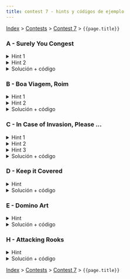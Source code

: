 ```yaml
---
title: contest 7 - hints y códigos de ejemplo
---
```


[Index](../index) > [Contests](../contests) > [Contest 7](../contests#contest-7) > ```{{page.title}}```


### A - Surely You Congest
<details> 
  <summary>Hint 1</summary>
  Solo es necesario considerar las aristas del grafo que forman parte de algun camino optimo entre el nodo 1 y algun otro nodo.
</details>
<details> 
  <summary>Hint 2</summary>
  Si dos autos generan una congestion, entonces necesariamente partieron desde nodos que estan a la misma distancia desde el nodo 1.
</details>
<details> 
  <summary>Solución + código</summary>
  <p>Primero podemos correr un dijsktra inicial para encontrar las distancias mas cortas hacia cada nodo desde el nodo 1. Tambien podemos inmediatamente identificar que aristas pertenecen a caminos optimos. Utilizamos estas aristas (poniendoles capacidad unitaria)  y las intersecciones de la ciudad para armar un grafo sobre el que calcularemos flujo, donde el destino es la interseccion 1 y la fuente es un nodo virtual. Sea <strong>G</strong> este grafo. </p>

  <p> Luego agrupamos los autos segun su distancia inicial del destino. La gracia es que autos en grupos distintos no pueden causar congestion. Por cada grupo hacemos lo siguiente:</p>

  <ul>
    <li>Tomamos el grafo <strong>G</strong> obtenido en la primera parte.</li>
    <li>Por cada auto en el grupo conectamos la fuente con el nodo donde parte el auto (con una arista de capacidad 1)</li>
    <li>Calculamos el flujo maximo de la fuente al destino</li>
  </ul>

  <p>Luego, la respuesta final es la suma de los flujos de cada grupo.</p>

  <a href="https://github.com/ProgramacionCompetitivaPUC/IIC2553-2019-2/blob/master/code_samples/contest7/A_surely_you_congest.cpp">Código de ejemplo</a>
</details>

### B - Boa Viagem, Roim
<details> 
  <summary>Hint 1</summary>   
  Existen algoritmos que calculan el flujo máximo con costo mínimo (osea, de todos los flujos con costo maximo, eligen el de menor costo). Un algoritmo consiste en utilizar Edmonds-Karp, pero en lugar de elegir caminos mas cortos en numero de aristas elige siempre los caminos más baratos para enviar flujo. Más detalles <a href="https://cp-algorithms.com/graph/min_cost_flow.html">acá</a>.
</details>
<details> 
  <summary>Hint 2</summary>
  Piensa en como codificar los costos de las aristas en el grafo de manera que el algoritmo siempre elija la menor cantidad de chartered flights, y de los flujos que usan la menor cantidad de chartered flights que elija la de menor costo total.
</details>
<details> 
  <summary>Solución + código</summary>
  <p>
  Sea T = (suma de los costos de todas las aristas) + 1. Luego, a cada arista que representa un chartered flight sumamos T a su costo.
  </p>
  <p>
  La gracia es que si tomamos un flujo por este grafo (donde todas las aristas tienen capacidad unitaria), el costo siempre se va a ver de la forma C = (# chartered flights) * TC + (costo real), donde el costo real es siempre menor a TC. Por lo tanto, si tenemos un algoritmo que minimiza C, entonces primero va a minimizar el numero de chartered flights y luego va a minimizar el costo real.
  </p><p>
  Con esto, la solucion es computar el flujo desde el inicio al destino sobre el grafo modificado. Sea F y C el valor y el costo de este flujo, respectivamente. Si F es menor a 2, entonces no es posible que Roim y el compañero se vayan por rutas distintas. Si F es igual a 2 entonces si es posible, y utilizamos floor(C/TC) chartered flights con un costo real total de C % TC.
  </p>
  <a href="https://github.com/ProgramacionCompetitivaPUC/IIC2553-2019-2/blob/master/code_samples/contest7/B_boa_viagem_roim.cpp">Código de ejemplo</a>
</details>


### C - In Case of Invasion, Please ...
<details> 
  <summary>Hint 1</summary>
  El tiempo mínimo que le toma a alguien llegar a un refugio R desde un nodo X es la distancia más corta desde X a R en el grafo.
</details>
<details> 
  <summary>Hint 2</summary>
  Si fijamos un instante de tiempo t >= 0 y nos preguntamos "¿es posible que todos puedan llegar a algún refugio en un tiempo menor o igual a t?". Si la respuesta es sí, entonces para t' > t la respuesta es sí también. Si la respuesta es no, para un t' < t la respuesta es no también. Por lo tanto se puede hacer búsqueda binaria sobre t.
</details>
<details> 
  <summary>Hint 3</summary>
  Para un t fijo, el problema de ver si todos pueden llegar a algún refugio en un tiempo <= t se reduce a flujos.
</details>
<details> 
  <summary>Solución + código</summary>
  Calculamos la distancia más corta de cada refugio a cada nodo con Dijkstra. Luego hacemos búsqueda binaria sobre t y en el predicado usamos flujos. Una forma impulsiva de hacerlo sería crear un nodo virtual source que lo conectamos a cada nodo con arista igual a la población del nodo; luego una arista con capacidad infinita de cada nodo a cada refugio tal que la distancia más corta de dicho nodo a dicho refugio sea <= t (si es mayor a t no se alcanza a llegar dentro de t), y finalmente una arista de cada refugio a un nodo virtual destino con capacidad igual a la capacidad del refugio. El problema de esto es que la cantidad de nodos sería enorme, y por complejidad computacional Dinic explotaría. Para resolverlo, notar que si 2 nodos están conectados a los mismos refugios, podemos fusionarlos en un mismo nodo con población = la suma de las poblaciones de los nodos fusionados. Como hay a lo más 10 refugios, a lo más hay 2^10 = 1024 posibles subconjuntos, con lo que la cantidad de nodos baja enormemente. <a href="https://github.com/PabloMessina/Competitive-Programming-Material/blob/master/Solved%20problems/kattis/incaseofinvasion.cpp">Código de ejemplo</a>
</details>
  
### D - Keep it Covered
<details> 
  <summary>Hint</summary>
  Las celdas las podemos separar en 2 grupos: las blancas y las negras (si es que pintamos la matriz como tablero de ajedrez). Visto así, la celdas blancas con círculo deben escoger una celda negra vecina a la que conectarse, y las celdas blancas sin círculo deben escoger 2 celdas blancas vecinas a las que conectarse. Las celdas negras con círculo sólo pueden ser escogidas por una celda blanca, mientras que las celdas negras sin sírculo sólo pueden ser escogidas por dos celdas blancas.
</details>
<details> 
  <summary>Solución + código</summary>
  Armamos un grafo para maxflow. Creamos un source y lo conectamos a las celdas blancas. Si la celda blanca tiene círculo, la arista tiene capacidad 1, si no tiene círculo le damos capacidad 2. Luego por cada celda blanca agregamos aristas con capacidad infinita hacia las celdas negras vecinas. Finalmente de las celdas negras agregamos aristas hacia un nodo virtual target (si tiene círculo, con capacidad 1, si no, con capacidad 2). Encontramos el flujo máximo y si se cumple que es igual a la suma de las capacidades de entrada e igual a la suma de las capacidades de salida, entonces se puede, de lo contrario, no se puede. <a href="https://github.com/PabloMessina/Competitive-Programming-Material/blob/master/Solved%20problems/LiveArchive/8198_KeepItCovered.cpp">Código de ejemplo</a>
</details>

### E - Domino Art
<details> 
  <summary>Hint</summary>
  Si pintamos las celdas como un tablero de ajedrez, el problema se reduce a "conectar" celdas blancas con sus celdas negras adyacentes utilizando dominos. Por cada celda blanca, hay que tomar la decision de a cual celda negra conectarla.
</details>
<details> 
  <summary>Solución + código</summary>
  <p>El problema se reduce a maximum matching entre las celdas blancas y negras si coloreamos la grilla como un tablero de ajedrez. </p>
  
  <p> Armamos un grafo para flujo maximo con r*c+2 nodos. Luego, para cada celda blanca se conecta una arista desde el nodo fuente hasta el nodo correspondiente a la celda con capacidad 1. Tambien agregamos aristas con capacidad 1 desde el nodo de la celda blanca hacia los nodos que representan las celdas vecinas. Por cada celda negra, conectamos su nodo con el destino con una arista de capacidad unitaria. Si el flujo maximo por este grafo es igual a la mitad de las celdas marcadas, entonces es posible cubrir la grilla con dominos.</p>

  <a href="https://github.com/ProgramacionCompetitivaPUC/IIC2553-2019-2/blob/master/code_samples/contest7/E_domino_art.cpp">Código de ejemplo</a>
</details>

### H - Attacking Rooks
<details> 
  <summary>Hint</summary>
  Cuando ponemos una torre en una celda (r,c), notemos que la celda (r,c) pertence a un segmento de columna (col_seg[r,c]) y a un segmento de fila (row_seg[r,c]) delimitados ya sea por los bordes del tablero o peones puestos. Ninguna otra torre puede ser puesta en col_seg[r,c] ni en row_seg[r,c] ya que serían atacadas por la torre puesta en (r,c). Por lo tanto, poner una torre en una celda (r,c) se puede interpretar como emparejar row_seg[r,c] con col_seg[r,c].
</details>
<details> 
  <summary>Solución + código</summary>
  El poblema se puede modelar como maximum bipartite matching. Tenemos un grafo bipartito donde un grupo son todos los segmentos de fila y otro grupo son todos los segmentos de columna, y hay una arista de un segmento de fila a un segmento de columna si es que estos comparten una celda. Poner la mayor cantidad de torres posible es equivalente a maximizar la cantidad de parejas que podemos armar en este grafo bipartito. El resto es hacer el típico maxflow para maximum bipartite matching. <a href="https://github.com/PabloMessina/Competitive-Programming-Material/blob/master/Solved%20problems/LiveArchive/6525_AttackingRooks.cpp">Código de ejemplo</a>
</details>

<!-- <details> 
  <summary>Hint</summary>   
</details>
<details> 
  <summary>Solución + código</summary>
  <a href="">Código de ejemplo</a>
</details> -->

[Index](../index) > [Contests](../contests) > [Contest 7](../contests#contest-7) > ```{{page.title}}```
